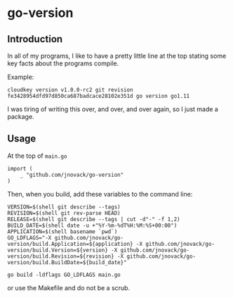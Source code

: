# go-version

## Introduction

In all of my programs, I like to have a pretty little line at the top stating
some key facts about the programs compile.

Example:

```
cloudkey version v1.0.0-rc2 git revision fe3428954dfd97d850ca687badcace28102e351d go version go1.11
```

I was tiring of writing this over, and over, and over again, so I just made a
package.

## Usage

At the top of `main.go`

```
import (
	_ "github.com/jnovack/go-version"
)
```

Then, when you build, add these variables to the command line:

```
VERSION=$(shell git describe --tags)
REVISION=$(shell git rev-parse HEAD)
RELEASE=$(shell git describe --tags | cut -d"-" -f 1,2)
BUILD_DATE=$(shell date -u +"%Y-%m-%dT%H:%M:%S+00:00")
APPLICATION=$(shell basename `pwd`)
GO_LDFLAGS="-X github.com/jnovack/go-version/build.Application=${application} -X github.com/jnovack/go-version/build.Version=${version} -X github.com/jnovack/go-version/build.Revision=${revision} -X github.com/jnovack/go-version/build.BuildDate=${build_date}"

go build -ldflags GO_LDFLAGS main.go
```

or use the Makefile and do not be a scrub.
